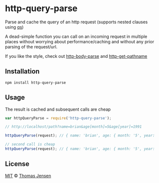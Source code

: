 # http-query-parse

Parse and cache the query of an http request (supports nested clauses
using [qs](https://github.com/visionmedia/node-querystring))

A dead-simple function you can call on an incoming request in
multiple places without worrying about performance/caching and
without any prior parsing of the request/url.

If you like the style, check out
[http-body-parse](https://github.com/tjconcept/njs-http-body-parse)
and [http-get-pathname](https://github.com/tjconcept/njs-http-get-pathname)

## Installation

```shell
npm install http-query-parse
```

## Usage

The result is cached and subsequent calls are cheap

```js
var httpQueryParse = require('http-query-parse');

// http://localhost/path?name=brian&age[month]=5&age[year]=1991

httpQueryParse(request); // { name: 'brian', age: { month: '5', year: '1991' } }

// second call is cheap
httpQueryParse(request); // { name: 'brian', age: { month: '5', year: '1991' } }
```

## License

[MIT](http://opensource.org/licenses/MIT) © [Thomas Jensen](http://tjconcept.dk)
